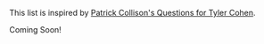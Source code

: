 
This list is inspired by [Patrick Collison's Questions for Tyler Cohen](https://patrickcollison.com/questions).

<!-- https://www.gwern.net/Questions -->

Coming Soon!
